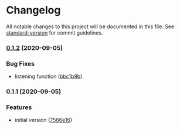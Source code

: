 # Changelog

All notable changes to this project will be documented in this file. See [standard-version](https://github.com/conventional-changelog/standard-version) for commit guidelines.

### [0.1.2](https://github.com/nsfilho/rabbitmq/compare/v0.1.1...v0.1.2) (2020-09-05)


### Bug Fixes

* listening function ([bbc1b9b](https://github.com/nsfilho/rabbitmq/commit/bbc1b9be135447c3ca9eaf6ac578a67137d00047))

### 0.1.1 (2020-09-05)


### Features

* initial version ([7566e16](https://github.com/nsfilho/rabbitmq/commit/7566e16631a77dc2faaa9ce30ee4ac856c8459d4))
